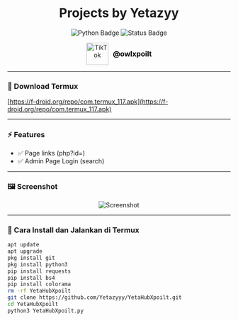 <h1 align="center">
  Projects by Yetazyy
</h1>

<p align="center">
  <img src="https://img.shields.io/badge/Python-3.x-blue?style=for-the-badge&logo=python&logoColor=white" alt="Python Badge" />
  <img src="https://img.shields.io/badge/Status-Active-success?style=for-the-badge" alt="Status Badge" />
</p>

<p align="center" style="display: flex; align-items: center; justify-content: center; gap: 10px;">
  <a href="https://www.tiktok.com/@owlxpoilt" target="_blank" rel="noopener noreferrer">
    <img src="https://upload.wikimedia.org/wikipedia/en/a/a9/TikTok_logo.svg" alt="TikTok" width="50" height="50" />
  </a>
  <a href="https://www.tiktok.com/@owlxpoilt" target="_blank" rel="noopener noreferrer" style="font-weight: bold; font-size: 16px; text-decoration: none; color: #000;">
    @owlxpoilt
  </a>
</p>

<hr />

### 📁 Download Termux
[https://f-droid.org/repo/com.termux_117.apk](https://f-droid.org/repo/com.termux_117.apk)

---

### ⚡ Features
- ✅ Page links (php?id=)
- ✅ Admin Page Login (search)

---

### 🖼️ Screenshot
<p align="center">
  <img src="https://github.com/Yetazyyy/YetaHubXpoilt/blob/main/Screenshot_2025-09-08-12-30-00-969_ru.iiec.pydroid3-edit.jpg?raw=true" alt="Screenshot" style="max-width: 100%; height: auto;" />
</p>

---

### 📱 Cara Install dan Jalankan di Termux

```bash
apt update
apt upgrade
pkg install git
pkg install python3
pip install requests
pip install bs4
pip install colorama
rm -rf YetaHubXpoilt
git clone https://github.com/Yetazyyy/YetaHubXpoilt.git
cd YetaHubXpoilt
python3 YetaHubXpoilt.py
